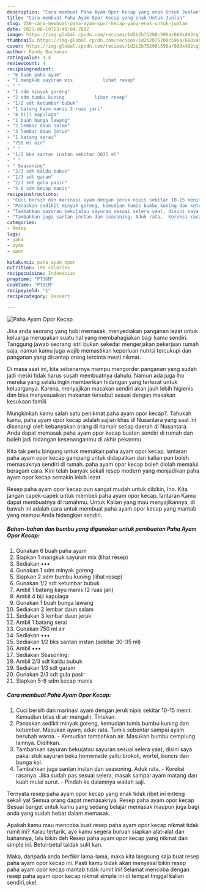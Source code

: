 ```yaml
---
description: "Cara membuat Paha Ayam Opor Kecap yang enak Untuk Jualan"
title: "Cara membuat Paha Ayam Opor Kecap yang enak Untuk Jualan"
slug: 250-cara-membuat-paha-ayam-opor-kecap-yang-enak-untuk-jualan
date: 2021-06-19T23:49:04.788Z
image: https://img-global.cpcdn.com/recipes/1d2b2b75208c596a/680x482cq70/paha-ayam-opor-kecap-foto-resep-utama.jpg
thumbnail: https://img-global.cpcdn.com/recipes/1d2b2b75208c596a/680x482cq70/paha-ayam-opor-kecap-foto-resep-utama.jpg
cover: https://img-global.cpcdn.com/recipes/1d2b2b75208c596a/680x482cq70/paha-ayam-opor-kecap-foto-resep-utama.jpg
author: Randy Buchanan
ratingvalue: 3.4
reviewcount: 4
recipeingredient:
- "6 buah paha ayam"
- "1 mangkuk sayuran mix           lihat resep"
- " "
- "1 sdm minyak goreng"
- "2 sdm bumbu kuning           lihat resep"
- "1/2 sdt ketumbar bubuk"
- "1 batang kayu manis 2 ruas jari"
- "4 biji kapulaga"
- "1 buah bunga lawang"
- "2 lembar daun salam"
- "3 lembar daun jeruk"
- "1 batang serai"
- "750 ml air"
- " "
- "1/2 bks santan instan sekitar 3035 ml"
- " "
- " Seasoning"
- "2/3 sdt kaldu bubuk"
- "1/3 sdt garam"
- "2/3 sdt gula pasir"
- "5-8 sdm kecap manis"
recipeinstructions:
- "Cuci bersih dan marinasi ayam dengan jeruk nipis sekitar 10-15 menit. Kemudian bilas di air mengalir. Tiriskan."
- "Panaskan sedikit minyak goreng, kemudian tumis bumbu kuning dan ketumbar. Masukan ayam, aduk rata. Tumis sebentar sampai ayam berubah warna.  Kemudian tambahkan air. Masukan bumbu cemplung lainnya. Didihkan."
- "Tambahkan sayuran beku(atau sayuran sesuai selera yaa), disini saya pakai stok sayuran beku homemade yaitu brokoli, wortel, buncis dan bunga kol."
- "Tambahkan juga santan instan dan seasoning. Aduk rata.  Koreksi rasanya. Jika sudah pas sesuai selera, masak sampai ayam matang dan kuah mulai surut.  Pindah ke dalamnya wadah saji."
categories:
- Resep
tags:
- paha
- ayam
- opor

katakunci: paha ayam opor 
nutrition: 198 calories
recipecuisine: Indonesian
preptime: "PT36M"
cooktime: "PT31M"
recipeyield: "1"
recipecategory: Dessert

---
```



![Paha Ayam Opor Kecap](https://img-global.cpcdn.com/recipes/1d2b2b75208c596a/680x482cq70/paha-ayam-opor-kecap-foto-resep-utama.jpg)

Jika anda seorang yang hobi memasak, menyediakan panganan lezat untuk keluarga merupakan suatu hal yang membahagiakan bagi kamu sendiri. Tanggung jawab seorang istri bukan sekedar mengerjakan pekerjaan rumah saja, namun kamu juga wajib memastikan keperluan nutrisi tercukupi dan panganan yang disantap orang tercinta mesti nikmat.

Di masa  saat ini, kita sebenarnya mampu mengorder panganan yang sudah jadi meski tidak harus susah membuatnya dahulu. Namun ada juga lho mereka yang selalu ingin memberikan hidangan yang terlezat untuk keluarganya. Karena, menyajikan masakan sendiri akan jauh lebih higienis dan bisa menyesuaikan makanan tersebut sesuai dengan masakan kesukaan famili. 



Mungkinkah kamu salah satu penikmat paha ayam opor kecap?. Tahukah kamu, paha ayam opor kecap adalah sajian khas di Nusantara yang saat ini disenangi oleh kebanyakan orang di hampir setiap daerah di Nusantara. Anda dapat memasak paha ayam opor kecap buatan sendiri di rumah dan boleh jadi hidangan kesenanganmu di akhir pekanmu.

Kita tak perlu bingung untuk memakan paha ayam opor kecap, lantaran paha ayam opor kecap gampang untuk didapatkan dan kalian pun boleh memasaknya sendiri di rumah. paha ayam opor kecap boleh diolah memalui beragam cara. Kini telah banyak sekali resep modern yang menjadikan paha ayam opor kecap semakin lebih lezat.

Resep paha ayam opor kecap pun sangat mudah untuk dibikin, lho. Kita jangan capek-capek untuk membeli paha ayam opor kecap, lantaran Kamu dapat membuatnya di rumahmu. Untuk Kalian yang mau menyajikannya, di bawah ini adalah cara untuk membuat paha ayam opor kecap yang mantab yang mampu Anda hidangkan sendiri.

<!--inarticleads1-->

##### Bahan-bahan dan bumbu yang digunakan untuk pembuatan Paha Ayam Opor Kecap:

1. Gunakan 6 buah paha ayam
1. Siapkan 1 mangkuk sayuran mix           (lihat resep)
1. Sediakan  •••
1. Gunakan 1 sdm minyak goreng
1. Siapkan 2 sdm bumbu kuning           (lihat resep)
1. Gunakan 1/2 sdt ketumbar bubuk
1. Ambil 1 batang kayu manis (2 ruas jari)
1. Ambil 4 biji kapulaga
1. Gunakan 1 buah bunga lawang
1. Sediakan 2 lembar daun salam
1. Sediakan 3 lembar daun jeruk
1. Ambil 1 batang serai
1. Gunakan 750 ml air
1. Sediakan  •••
1. Sediakan 1/2 bks santan instan (sekitar 30-35 ml)
1. Ambil  •••
1. Sediakan  Seasoning:
1. Ambil 2/3 sdt kaldu bubuk
1. Sediakan 1/3 sdt garam
1. Gunakan 2/3 sdt gula pasir
1. Siapkan 5-8 sdm kecap manis




<!--inarticleads2-->

##### Cara membuat Paha Ayam Opor Kecap:

1. Cuci bersih dan marinasi ayam dengan jeruk nipis sekitar 10-15 menit. Kemudian bilas di air mengalir. Tiriskan.
1. Panaskan sedikit minyak goreng, kemudian tumis bumbu kuning dan ketumbar. Masukan ayam, aduk rata. Tumis sebentar sampai ayam berubah warna.  - Kemudian tambahkan air. Masukan bumbu cemplung lainnya. Didihkan.
1. Tambahkan sayuran beku(atau sayuran sesuai selera yaa), disini saya pakai stok sayuran beku homemade yaitu brokoli, wortel, buncis dan bunga kol.
1. Tambahkan juga santan instan dan seasoning. Aduk rata.  - Koreksi rasanya. Jika sudah pas sesuai selera, masak sampai ayam matang dan kuah mulai surut.  - Pindah ke dalamnya wadah saji.




Ternyata resep paha ayam opor kecap yang enak tidak ribet ini enteng sekali ya! Semua orang dapat memasaknya. Resep paha ayam opor kecap Sesuai banget untuk kamu yang sedang belajar memasak maupun juga bagi anda yang sudah hebat dalam memasak.

Apakah kamu mau mencoba buat resep paha ayam opor kecap nikmat tidak rumit ini? Kalau tertarik, ayo kamu segera buruan siapkan alat-alat dan bahannya, lalu bikin deh Resep paha ayam opor kecap yang nikmat dan simple ini. Betul-betul taidak sulit kan. 

Maka, daripada anda berfikir lama-lama, maka kita langsung saja buat resep paha ayam opor kecap ini. Pasti kamu tiidak akan menyesal bikin resep paha ayam opor kecap mantab tidak rumit ini! Selamat mencoba dengan resep paha ayam opor kecap nikmat simple ini di tempat tinggal kalian sendiri,oke!.


